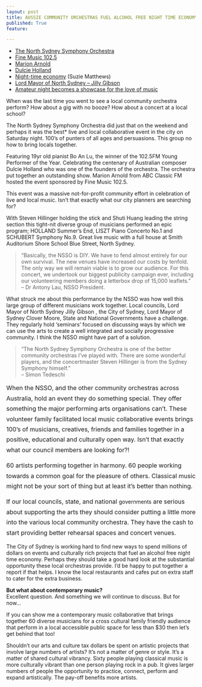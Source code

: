 ```yaml
---
layout: post
title: AUSSIE COMMUNITY ORCHESTRAS FUEL ALCOHOL FREE NIGHT TIME ECONOMY
published: True
feature: 

---
```


*   [The North Sydney Symphony Orchestra](http://nsso.org.au)
*   [Fine Music 102.5](http://www.finemusicfm.com)
*   [Marion Arnold](http://www.abc.net.au/classic/program/yourrequests/presenter/)
*   [Dulcie Holland](http://www.australianmusiccentre.com.au/artist/holland-dulcie)
*   [Night-time economy](http://www.cityofsydney.nsw.gov.au/vision/city-wide-projects/economic-development/night-time-economy) (Suzie Matthews)
*   [Lord Mayor of North Sydney – Jilly Gibson](http://www.northsydney.nsw.gov.au/Council_Meetings/Our_Organisation/Mayor_Councillors/Mayor_Jilly_Gibson)
*   [Amateur night becomes a showcase for the love of music](http://www.smh.com.au/entertainment/music/amateur-night-becomes-a-showcase-for-the-love-of-music-20120524-1z7jy.html)

When was the last time you went to see a local community orchestra perform? How about a gig with no booze? How about a concert at a local school?

The North Sydney Symphony Orchestra did just that on the weekend and perhaps it was the best* live and local collaborative event in the city on Saturday night. 100’s of punters of all ages and persuasions. This group no how to bring locals together.

Featuring 19yr old pianist Bo An Lu, the winner of the 102.5FM Young Performer of the Year. Celebrating the centenary of Australian composer Dulcie Holland who was one of the founders of the orchestra. The orchestra put together an outstanding show. Marion Arnold from ABC Classic FM hosted the event sponsored by Fine Music 102.5.

This event was a massive not-for-profit community effort in celebration of live and local music. Isn’t that exactly what our city planners are searching for?

With Steven Hillinger holding the stick and Shuti Huang leading the string section this tight-nit diverse group of musicians performed an epic program; HOLLAND Summer’s End, LISZT Piano Concerto No.1 and SCHUBERT Symphony No.9. Great live music with a full house at Smith Auditorium Shore School Blue Street, North Sydney.

> “Basically, the NSSO is DIY. We have to fend almost entirely for our own survival. The new venues have increased our costs by tenfold. The only way we will remain viable is to grow our audience. For this concert, we undertook our biggest publicity campaign ever, including our volunteering members doing a letterbox drop of 15,000 leaflets.”  
> – Dr Antony Lau, NSSO President.

What struck me about this performance by the NSSO was how well this large group of different musicians work together. Local councils, Lord Mayor of North Sydney Jilly Gibson , the City of Sydney, Lord Mayor of Sydney Clover Moore, State and National Governments have a challenge. They regularly hold ‘seminars’ focused on discussing ways by which we can use the arts to create a well integrated and socially progressive community. I think the NSSO might have part of a solution.

> “The North Sydney Symphony Orchestra is one of the better community orchestras I’ve played with. There are some wonderful players, and the concertmaster Steven Hillinger is from the Sydney Symphony himself.”  
> – Simon Tedeschi

<span style="font-size: 1rem; line-height: 1.714285714;">When the NSSO, and the other community orchestras across Australia, hold an event they do something special. They offer something the major performing arts organisations can’t. These volunteer family facilitated local music collaborative events brings 100’s of musicians, creatives, friends and families together in a positive, educational and culturally open way. Isn’t that exactly what our council members are looking for?!</span>

<span style="line-height: 1.714285714; font-size: 1rem;">60 artists performing together in harmony. 60 people working towards a common goal for the pleasure of others. Classical music might not be your sort of thing but at least it’s better than nothing.</span>

<span style="font-size: 1rem; line-height: 1.714285714;">If our local councils, state, and national </span>governments<span style="font-size: 1rem; line-height: 1.714285714;"> are serious about supporting the arts they should consider putting a little more into the various local community orchestra. They have the cash to start providing better rehearsal spaces and concert venues.</span>

The City of Sydney is working hard to find new ways to spend millions of dollars on events and culturally rich projects that fuel an alcohol free night time economy. Perhaps they should take a good hard look at the substantial opportunity these local orchestras provide. I’d be happy to put together a report if that helps. I know the local restaurants and cafes put on extra staff to cater for the extra business.

**But what about contemporary music?**  
Excellent question. And something we will continue to discuss. But for now…

If you can show me a contemporary music collaborative that brings together 60 diverse musicians for a cross cultural family friendly audience that perform in a local accessible public space for less than $30 then let’s get behind that too!

Shouldn’t our arts and culture tax dollars be spent on artistic projects that involve large numbers of artists? It’s not a matter of genre or style. It’s a matter of shared cultural vibrancy. Sixty people playing classical music is more culturally vibrant than one person playing rock in a pub. It gives larger numbers of people the opportunity to practice, connect, perform and expand artistically. The pay-off benefits more artists.